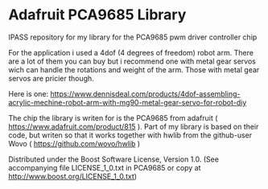 # Adafruit PCA9685 Library
IPASS repository for my library for the PCA9685 pwm driver controller chip

For the application i used a 4dof (4 degrees of freedom) robot arm.
There are a lot of them you can buy but i recommend one with metal 
gear servos wich can handle the rotations and weight of the arm. 
Those with metal gear servos are pricier though.

Here is one: 
https://www.dennisdeal.com/products/4dof-assembling-acrylic-mechine-robot-arm-with-mg90-metal-gear-servo-for-robot-diy

The chip the library is writen for is the PCA9685 from adafruit ( https://www.adafruit.com/product/815 ). 
Part of my library is based on their code, but writen so that it works together with hwlib from the github-user Wovo 
( https://github.com/wovo/hwlib ) 

Distributed under the Boost Software License, Version 1.0. (See accompanying file LICENSE_1_0.txt in PCA9685 or copy at http://www.boost.org/LICENSE_1_0.txt)
